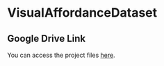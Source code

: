 # VisualAffordanceDataset

## Google Drive Link
You can access the project files [here](https://drive.google.com/drive/u/0/folders/1Xl6raiPd5vmkupMpox8QbFr8Ue9-4xys).
